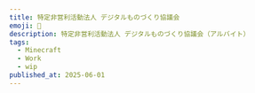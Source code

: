 ```yaml
---
title: 特定非営利活動法人 デジタルものづくり協議会
emoji: 💼
description: 特定非営利活動法人 デジタルものづくり協議会（アルバイト）
tags:
  - Minecraft
  - Work
  - wip
published_at: 2025-06-01
---
```

